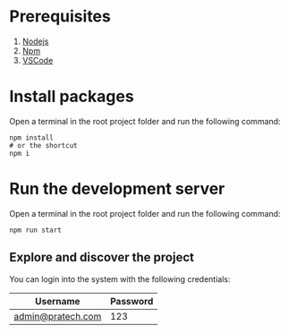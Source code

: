 # Prerequisites

1. [Nodejs](https://nodejs.org/)
2. [Npm](http://npmjs.com/)
3. [VSCode](https://code.visualstudio.com/)

# Install packages

Open a terminal in the root project folder and run the following command:
```shell
npm install
# or the shortcut
npm i
```

# Run the development server

Open a terminal in the root project folder and run the following command:
```shell
npm run start
```

## Explore and discover the project

You can login into the system with the following credentials:

| Username | Password
| -------- | --------
| admin@pratech.com | 123
